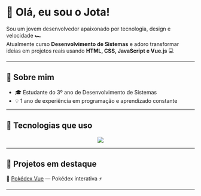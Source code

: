 # 👋 Olá, eu sou o Jota!

Sou um jovem desenvolvedor apaixonado por tecnologia, design e velocidade 🏎️  
Atualmente curso **Desenvolvimento de Sistemas** e adoro transformar ideias em projetos reais usando **HTML, CSS, JavaScript e Vue.js** 💻  

---

## 🚀 Sobre mim
- 🎓 Estudante do 3º ano de Desenvolvimento de Sistemas  
- 💡 1 ano de experiência em programação e aprendizado constante  

---

## 🧰 Tecnologias que uso
<div align="center">
  <img src="https://skillicons.dev/icons?i=html,css,js,vue,tailwind,vscode" />
</div>

---

## 💼 Projetos em destaque
🔹 [Pokédex Vue](https://github.com/jot4jj/pokedex-vue0-tailwind) — Pokédex interativa ⚡   

---
